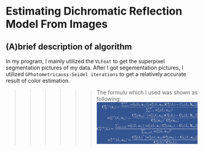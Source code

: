 # Estimating Dichromatic Reflection Model From Images 
## (A)brief description of algorithm
In my program, I mainly utilized the `VLFeat` to get the superpixel segmentation pictures of my data. After I got segementation pictures, I utilized `GPhotometricauss-Seidel iterations` to get a relatively accurate result of color estimation.
>>>>>>The formulu which I used was shown as following:
![](https://github.com/kong931780511/photogrammtry_midterm/blob/master/form.jpg)


